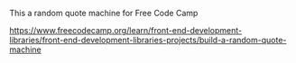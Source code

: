 This a random quote machine for Free Code Camp

https://www.freecodecamp.org/learn/front-end-development-libraries/front-end-development-libraries-projects/build-a-random-quote-machine